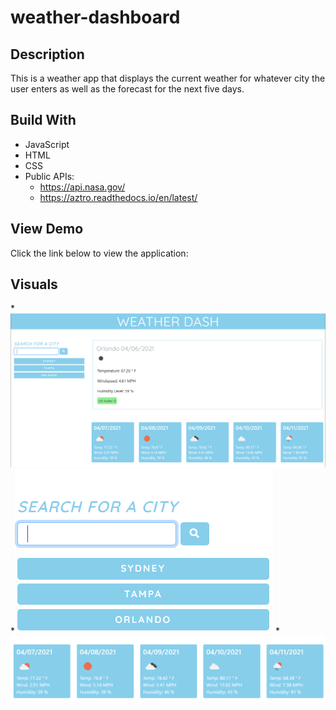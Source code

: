 # weather-dashboard




## Description
This is a weather app that displays the current weather for whatever city the user enters as well as the forecast for the next five days. 

## Build With
* JavaScript
* HTML
* CSS
* Public APIs:
  - https://api.nasa.gov/
  - https://aztro.readthedocs.io/en/latest/

## View Demo
Click the link below to view the application:


## Visuals

*![Visual 1](/assets/images/visual1.png)
*![Visual 2](/assets/images/visual2.png)
*![Visual 3](/assets/images/visual3.png)

